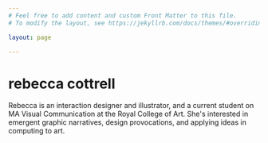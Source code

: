 ```yaml
---
# Feel free to add content and custom Front Matter to this file.
# To modify the layout, see https://jekyllrb.com/docs/themes/#overriding-theme-defaults

layout: page

---
```

# rebecca cottrell

Rebecca is an interaction designer and illustrator, and a current student on MA Visual Communication at the Royal College of Art. She's interested in emergent graphic narratives, design provocations, and applying ideas in computing to art.
